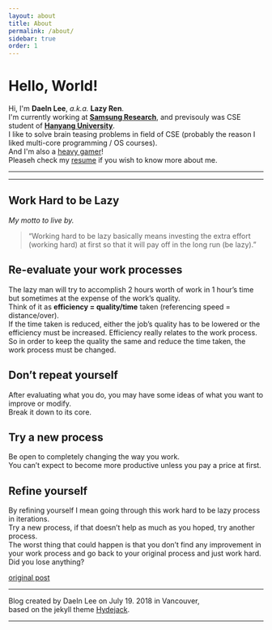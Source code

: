 ```yaml
---
layout: about
title: About
permalink: /about/
sidebar: true
order: 1
---
```


# Hello, World!

Hi, I'm **DaeIn Lee**, *a.k.a.* **Lazy Ren**.<br>
I'm currently working at **[Samsung Research](https://research.samsung.com/)**, and previsouly was CSE student of **[Hanyang University](https://www.hanyang.ac.kr/)**.<br>
I like to solve brain teasing problems in field of CSE (probably the reason I liked multi-core programming / OS courses).<br>
And I'm also a [heavy gamer](https://steamcommunity.com/id/lazyren)!<br>
Pleaseh check my [resume](/resume/) if you wish to know more about me.

***

<!--posts_list-->

***

## Work Hard to be Lazy

_My motto to live by._

> “Working hard to be lazy basically means investing the extra effort (working hard) at first so that it will pay off in the long run (be lazy).”

## Re-evaluate your work processes

The lazy man will try to accomplish 2 hours worth of work in 1 hour’s time but sometimes at the expense of the work’s quality.<br>
Think of it as **efficiency = quality/time** taken (referencing speed = distance/over).<br>
If the time taken is reduced, either the job’s quality has to be lowered or the efficiency must be increased. Efficiency really relates to the work process.<br>
So in order to keep the quality the same and reduce the time taken, the work process must be changed.

## Don’t repeat yourself

After evaluating what you do, you may have some ideas of what you want to improve or modify.<br>
Break it down to its core.

## Try a new process

Be open to completely changing the way you work.<br>
You can’t expect to become more productive unless you pay a price at first.

## Refine yourself

By refining yourself I mean going through this work hard to be lazy process in iterations.<br>
Try a new process, if that doesn’t help as much as you hoped, try another process.<br>
The worst thing that could happen is that you don’t find any improvement in your work process and go back to your original process and just work hard.<br>
Did you lose anything?

[original post](http://blog.vivekmahbubani.com/2007/03/work-hard-to-be-lazy.html)<br>

***

Blog created by DaeIn Lee on July 19. 2018 in Vancouver,<br>
based on the jekyll theme [Hydejack](https://hydejack.com).

***

<!--author-->
